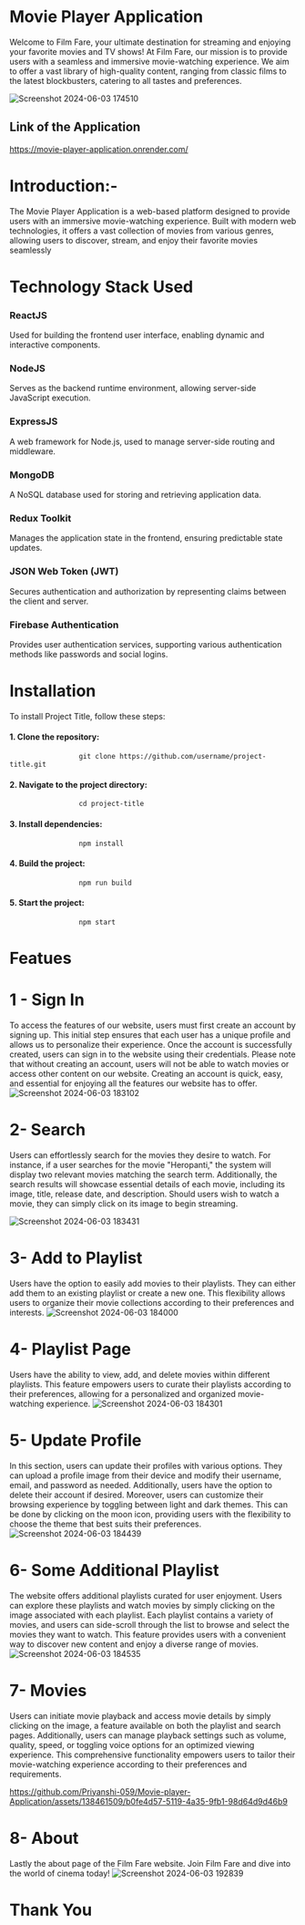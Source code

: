 # Movie Player Application
Welcome to Film Fare, your ultimate destination for streaming and enjoying your favorite movies and TV shows!
At Film Fare, our mission is to provide users with a seamless and immersive movie-watching experience. We aim to offer a vast library of high-quality content, 
ranging from classic films to the latest blockbusters, catering to all tastes and preferences.

![Screenshot 2024-06-03 174510](https://github.com/Priyanshi-059/Movie-player-Application/assets/138461509/8b50e690-d962-48c4-9646-31d5ba1c29e3)


## Link of the Application 

https://movie-player-application.onrender.com/

# Introduction:-
The Movie Player Application is a web-based platform designed to provide users with an immersive movie-watching experience. Built with modern web technologies, 
it offers a vast collection of movies from various genres, allowing users to discover, stream, and enjoy their favorite movies seamlessly


# Technology Stack Used    
### ReactJS
Used for building the frontend user interface, enabling dynamic and interactive components.
### NodeJS
Serves as the backend runtime environment, allowing server-side JavaScript execution.
### ExpressJS
A web framework for Node.js, used to manage server-side routing and middleware.
### MongoDB
A NoSQL database used for storing and retrieving application data.
### Redux Toolkit
Manages the application state in the frontend, ensuring predictable state updates.
### JSON Web Token (JWT)
Secures authentication and authorization by representing claims between the client and server.
### Firebase Authentication
Provides user authentication services, supporting various authentication methods like passwords and social logins.



# Installation
To install Project Title, follow these steps:

#### 1. Clone the repository:
                     git clone https://github.com/username/project-title.git
#### 2. Navigate to the project directory:
                     cd project-title
#### 3. Install dependencies:
                     npm install
#### 4. Build the project:
                     npm run build
#### 5. Start the project:
                     npm start




# Featues

# 1 - Sign In 
To access the features of our website, users must first create an account by signing up. This initial step ensures that each user has a unique profile and allows us to personalize their experience. Once the account is successfully created, users can sign in to the website using their credentials. Please note that without creating an account, users will not be able to watch movies or access other content on our website. Creating an account is quick, easy, and essential for enjoying all the features our website has to offer.
![Screenshot 2024-06-03 183102](https://github.com/Priyanshi-059/Movie-player-Application/assets/138461509/1c765bdc-ef17-4d6a-8b5e-6c4caff3038e)

# 2- Search
Users can effortlessly search for the movies they desire to watch. For instance, if a user searches for the movie "Heropanti," the system will display two relevant movies matching the search term. Additionally, the search results will showcase essential details of each movie, including its image, title, release date, and description. Should users wish to watch a movie, they can simply click on its image to begin streaming.

![Screenshot 2024-06-03 183431](https://github.com/Priyanshi-059/Movie-player-Application/assets/138461509/c34e34fc-6c3e-4a74-b35c-ff6636999d15)

# 3- Add to Playlist 
Users have the option to easily add movies to their playlists. They can either add them to an existing playlist or create a new one. This flexibility allows users to organize their movie collections according to their preferences and interests.
![Screenshot 2024-06-03 184000](https://github.com/Priyanshi-059/Movie-player-Application/assets/138461509/16a90d94-6107-4977-a1cb-7f400c75abfa)

# 4- Playlist Page
Users have the ability to view, add, and delete movies within different playlists. This feature empowers users to curate their playlists according to their preferences, allowing for a personalized and organized movie-watching experience.
![Screenshot 2024-06-03 184301](https://github.com/Priyanshi-059/Movie-player-Application/assets/138461509/3773a02a-7f43-442b-8e3d-1d7e6cb72d02)
 
 # 5- Update Profile
In this section, users can update their profiles with various options. They can upload a profile image from their device and modify their username, email, and password as needed. Additionally, users have the option to delete their account if desired.
Moreover, users can customize their browsing experience by toggling between light and dark themes. This can be done by clicking on the moon icon, providing users with the flexibility to choose the theme that best suits their preferences.
![Screenshot 2024-06-03 184439](https://github.com/Priyanshi-059/Movie-player-Application/assets/138461509/d823207a-113e-4774-82c7-a79e5f242c7b)

# 6- Some Additional Playlist 
The website offers additional playlists curated for user enjoyment. Users can explore these playlists and watch movies by simply clicking on the image associated with each playlist. Each playlist contains a variety of movies, and users can side-scroll through the list to browse and select the movies they want to watch. This feature provides users with a convenient way to discover new content and enjoy a diverse range of movies.
![Screenshot 2024-06-03 184535](https://github.com/Priyanshi-059/Movie-player-Application/assets/138461509/1e9595a6-f0cf-48f1-9973-6936ef084e24)

# 7- Movies 
Users can initiate movie playback and access movie details by simply clicking on the image, a feature available on both the playlist and search pages. Additionally, users can manage playback settings such as volume, quality, speed, or toggling voice options for an optimized viewing experience. This comprehensive functionality empowers users to tailor their movie-watching experience according to their preferences and requirements.






https://github.com/Priyanshi-059/Movie-player-Application/assets/138461509/b0fe4d57-5119-4a35-9fb1-98d64d9d46b9




# 8- About
Lastly the about page of the Film Fare website. Join Film Fare and dive into the world of cinema today!
![Screenshot 2024-06-03 192839](https://github.com/Priyanshi-059/Movie-player-Application/assets/138461509/d1c3f334-59dd-4a6c-8b9b-fdb9edcedbdb)


#              Thank You









